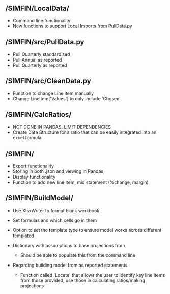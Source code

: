 ## /SIMFIN/LocalData/
* Command line functionality
* New functions to support Local Imports from PullData.py

## /SIMFIN/src/PullData.py
* Pull Quarterly standardised
* Pull Annual as reported
* Pull Quarterly as reported

## /SIMFIN/src/CleanData.py
* Function to change Line item manually
* Change LineItem['Values'] to only include 'Chosen'

## /SIMFIN/CalcRatios/
* NOT DONE IN PANDAS. LIMIT DEPENDENCIES
* Create Data Structure for a ratio that can be easily integrated into an excel formula

## /SIMFIN/
* Export functionality
* Storing in both .json and viewing in Pandas
* Display functionality
* Function to add new line item, mid statement (%change, margin)

## /SIMFIN/BuildModel/
* Use XlsxWriter to format blank workbook
* Set formulas and which cells go in them
* Option to set the template type to ensure model works across different templated
* Dictionary with assumptions to base projections from
  * Should be able to populate this from the command line

* Regarding building model from as reported statements
  * Function called 'Locate' that allows the user to identify key line items from those provided, use those in calculating ratios/making projections

